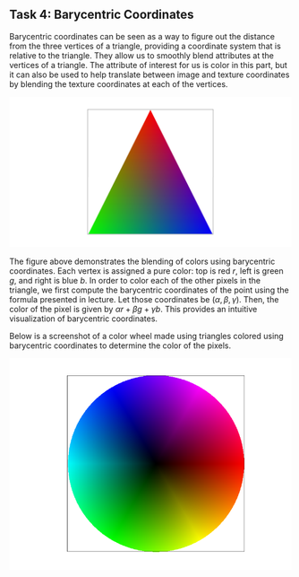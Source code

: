 ## Task 4: Barycentric Coordinates

Barycentric coordinates can be seen as a way to figure out the
distance from the three vertices of a triangle, providing a coordinate
system that is relative to the triangle. They allow us to
smoothly blend attributes at the vertices of a triangle. The attribute
of interest for us is color in this part, but it can also be used to
help translate between image and texture coordinates by blending the
texture coordinates at each of the vertices.

![triangle_with_colors_at_vertices](../proj1/task4_img/color_triangle.png)

The figure above demonstrates the blending of colors using barycentric
coordinates. Each vertex is assigned a pure color: top is red $r$, left is
green $g$, and right is blue $b$. In order to color each of the other
pixels in the triangle, we first compute the barycentric coordinates
of the point using the formula presented in lecture. Let those
coordinates be $(\alpha, \beta, \gamma)$. Then, the color of the pixel
is given by $\alpha r + \beta g + \gamma b$. This provides an
intuitive visualization of barycentric coordinates.

Below is a screenshot of a color wheel made using triangles colored
using barycentric coordinates to determine the color of the pixels.

![color_wheel](../proj1/task4_img/color_wheel.png)
